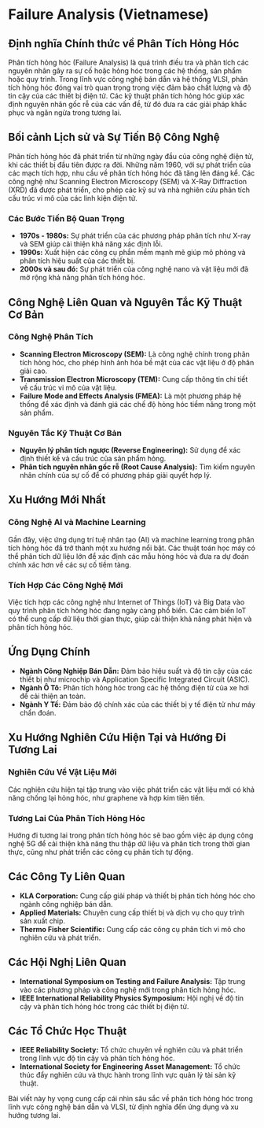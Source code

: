 # Failure Analysis (Vietnamese)

## Định nghĩa Chính thức về Phân Tích Hỏng Hóc

Phân tích hỏng hóc (Failure Analysis) là quá trình điều tra và phân tích các nguyên nhân gây ra sự cố hoặc hỏng hóc trong các hệ thống, sản phẩm hoặc quy trình. Trong lĩnh vực công nghệ bán dẫn và hệ thống VLSI, phân tích hỏng hóc đóng vai trò quan trọng trong việc đảm bảo chất lượng và độ tin cậy của các thiết bị điện tử. Các kỹ thuật phân tích hỏng hóc giúp xác định nguyên nhân gốc rễ của các vấn đề, từ đó đưa ra các giải pháp khắc phục và ngăn ngừa trong tương lai.

## Bối cảnh Lịch sử và Sự Tiến Bộ Công Nghệ

Phân tích hỏng hóc đã phát triển từ những ngày đầu của công nghệ điện tử, khi các thiết bị đầu tiên được ra đời. Những năm 1960, với sự phát triển của các mạch tích hợp, nhu cầu về phân tích hỏng hóc đã tăng lên đáng kể. Các công nghệ như Scanning Electron Microscopy (SEM) và X-Ray Diffraction (XRD) đã được phát triển, cho phép các kỹ sư và nhà nghiên cứu phân tích cấu trúc vi mô của các linh kiện điện tử. 

### Các Bước Tiến Bộ Quan Trọng

- **1970s - 1980s:** Sự phát triển của các phương pháp phân tích như X-ray và SEM giúp cải thiện khả năng xác định lỗi.
- **1990s:** Xuất hiện các công cụ phần mềm mạnh mẽ giúp mô phỏng và phân tích hiệu suất của các thiết bị.
- **2000s và sau đó:** Sự phát triển của công nghệ nano và vật liệu mới đã mở rộng khả năng phân tích hỏng hóc.

## Công Nghệ Liên Quan và Nguyên Tắc Kỹ Thuật Cơ Bản

### Công Nghệ Phân Tích

- **Scanning Electron Microscopy (SEM):** Là công nghệ chính trong phân tích hỏng hóc, cho phép hình ảnh hóa bề mặt của các vật liệu ở độ phân giải cao.
- **Transmission Electron Microscopy (TEM):** Cung cấp thông tin chi tiết về cấu trúc vi mô của vật liệu.
- **Failure Mode and Effects Analysis (FMEA):** Là một phương pháp hệ thống để xác định và đánh giá các chế độ hỏng hóc tiềm năng trong một sản phẩm.

### Nguyên Tắc Kỹ Thuật Cơ Bản

- **Nguyên lý phân tích ngược (Reverse Engineering):** Sử dụng để xác định thiết kế và cấu trúc của sản phẩm hỏng.
- **Phân tích nguyên nhân gốc rễ (Root Cause Analysis):** Tìm kiếm nguyên nhân chính của sự cố để có phương pháp giải quyết hợp lý.

## Xu Hướng Mới Nhất

### Công Nghệ AI và Machine Learning

Gần đây, việc ứng dụng trí tuệ nhân tạo (AI) và machine learning trong phân tích hỏng hóc đã trở thành một xu hướng nổi bật. Các thuật toán học máy có thể phân tích dữ liệu lớn để xác định các mẫu hỏng hóc và đưa ra dự đoán chính xác hơn về các sự cố tiềm tàng.

### Tích Hợp Các Công Nghệ Mới

Việc tích hợp các công nghệ như Internet of Things (IoT) và Big Data vào quy trình phân tích hỏng hóc đang ngày càng phổ biến. Các cảm biến IoT có thể cung cấp dữ liệu thời gian thực, giúp cải thiện khả năng phát hiện và phân tích hỏng hóc.

## Ứng Dụng Chính

- **Ngành Công Nghiệp Bán Dẫn:** Đảm bảo hiệu suất và độ tin cậy của các thiết bị như microchip và Application Specific Integrated Circuit (ASIC).
- **Ngành Ô Tô:** Phân tích hỏng hóc trong các hệ thống điện tử của xe hơi để cải thiện an toàn.
- **Ngành Y Tế:** Đảm bảo độ chính xác của các thiết bị y tế điện tử như máy chẩn đoán.

## Xu Hướng Nghiên Cứu Hiện Tại và Hướng Đi Tương Lai

### Nghiên Cứu Về Vật Liệu Mới

Các nghiên cứu hiện tại tập trung vào việc phát triển các vật liệu mới có khả năng chống lại hỏng hóc, như graphene và hợp kim tiên tiến.

### Tương Lai Của Phân Tích Hỏng Hóc

Hướng đi tương lai trong phân tích hỏng hóc sẽ bao gồm việc áp dụng công nghệ 5G để cải thiện khả năng thu thập dữ liệu và phân tích trong thời gian thực, cũng như phát triển các công cụ phân tích tự động.

## Các Công Ty Liên Quan

- **KLA Corporation:** Cung cấp giải pháp và thiết bị phân tích hỏng hóc cho ngành công nghiệp bán dẫn.
- **Applied Materials:** Chuyên cung cấp thiết bị và dịch vụ cho quy trình sản xuất chip.
- **Thermo Fisher Scientific:** Cung cấp các công cụ phân tích vi mô cho nghiên cứu và phát triển.

## Các Hội Nghị Liên Quan

- **International Symposium on Testing and Failure Analysis:** Tập trung vào các phương pháp và công nghệ mới trong phân tích hỏng hóc.
- **IEEE International Reliability Physics Symposium:** Hội nghị về độ tin cậy và phân tích hỏng hóc trong các thiết bị điện tử.

## Các Tổ Chức Học Thuật

- **IEEE Reliability Society:** Tổ chức chuyên về nghiên cứu và phát triển trong lĩnh vực độ tin cậy và phân tích hỏng hóc.
- **International Society for Engineering Asset Management:** Tổ chức thúc đẩy nghiên cứu và thực hành trong lĩnh vực quản lý tài sản kỹ thuật.

Bài viết này hy vọng cung cấp cái nhìn sâu sắc về phân tích hỏng hóc trong lĩnh vực công nghệ bán dẫn và VLSI, từ định nghĩa đến ứng dụng và xu hướng tương lai.